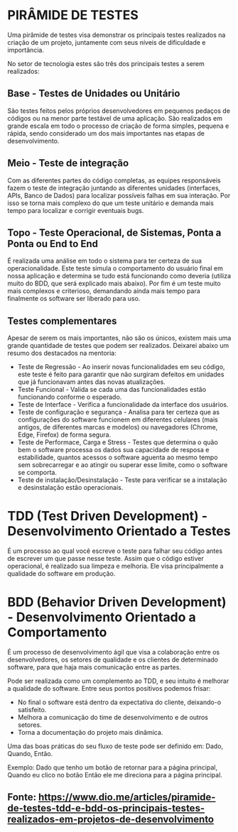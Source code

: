 # PIRÂMIDE DE TESTES

Uma pirâmide de testes visa demonstrar os principais testes realizados na criação de um projeto, juntamente com seus níveis de dificuldade e importância.

No setor de tecnologia estes são três dos principais testes a serem realizados:

## Base - Testes de Unidades ou Unitário

São testes feitos pelos próprios desenvolvedores em pequenos pedaços de códigos ou na menor parte testável de uma aplicação. São realizados em grande escala em todo o processo de criação de forma simples, pequena e rápida, sendo considerado um dos mais importantes nas etapas de desenvolvimento.

## Meio - Teste de integração

Com as diferentes partes do código completas, as equipes responsáveis fazem o teste de integração juntando as diferentes unidades (interfaces, APIs, Banco de Dados) para localizar possíveis falhas em sua interação. Por isso se torna mais complexo do que um teste unitário e demanda mais tempo para localizar e corrigir eventuais bugs.

## Topo - Teste Operacional, de Sistemas, Ponta a Ponta ou End to End

É realizada uma análise em todo o sistema para ter certeza de sua operacionalidade. Este teste simula o comportamento do usuário final em nossa aplicação e determina se tudo está funcionando como deveria (utiliza muito do BDD, que será explicado mais abaixo). Por fim é um teste muito mais complexos e criterioso, demandando ainda mais tempo para finalmente os software ser liberado para uso.

## Testes complementares

Apesar de serem os mais importantes, não são os únicos, existem mais uma grande quantidade de testes que podem ser realizados. Deixarei abaixo um resumo dos destacados na mentoria:

- Teste de Regressão - Ao inserir novas funcionalidades em seu código, este teste é feito para garantir que não surgiram defeitos em unidades que já funcionavam antes das novas atualizações.
- Teste Funcional - Valida se cada uma das funcionalidades estão funcionando conforme o esperado.
- Teste de Interface - Verifica a funcionalidade da interface dos usuários.
- Teste de configuração e segurança - Analisa para ter certeza que as configurações do software funcionem em diferentes celulares (mais antigos, de diferentes marcas e modelos) ou navegadores (Chrome, Edge, Firefox) de forma segura.
- Teste de Performace, Carga e Stress - Testes que determina o quão bem o software processa os dados sua capacidade de resposa e estabilidade, quantos acessos o software aguenta ao mesmo tempo sem sobrecarregar e ao atingir ou superar esse limite, como o software se comporta.
- Teste de instalação/Desinstalação - Teste para verificar se a instalação e desinstalação estão operacionais.

# TDD (Test Driven Development) - Desenvolvimento Orientado a Testes

É um processo ao qual você escreve o teste para falhar seu código antes de escrever um que passe nesse teste. Assim que o código estiver operacional, é realizado sua limpeza e melhoria. Ele visa principalmente a qualidade do software em produção.

# BDD (Behavior Driven Development) - Desenvolvimento Orientado a Comportamento

É um processo de desenvolvimento ágil que visa a colaboração entre os desenvolvedores, os setores de qualidade e os clientes de determinado software, para que haja mais comunicação entre as partes.

Pode ser realizada como um complemento ao TDD, e seu intuito é melhorar a qualidade do software. Entre seus pontos positivos podemos frisar:

- No final o software está dentro da expectativa do cliente, deixando-o satisfeito.
- Melhora a comunicação do time de desenvolvimento e de outros setores.
- Torna a documentação do projeto mais dinâmica.

Uma das boas práticas do seu fluxo de teste pode ser definido em: Dado, Quando, Então.

Exemplo:
Dado que tenho um botão de retornar para a página principal, 
Quando eu clico no botão
Então ele me direciona para a página principal.

## Fonte: https://www.dio.me/articles/piramide-de-testes-tdd-e-bdd-os-principais-testes-realizados-em-projetos-de-desenvolvimento
